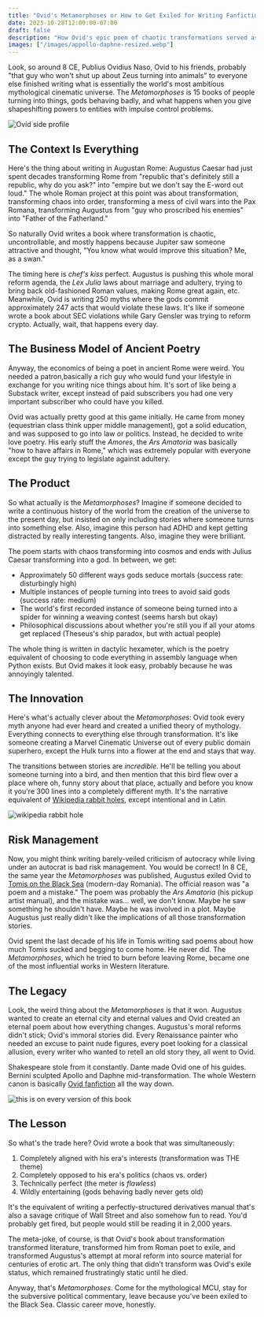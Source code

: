 ```yaml
---
title: "Ovid's Metamorphoses or How to Get Exiled for Writing Fanfiction"
date: 2023-10-28T12:00:00-07:00
draft: false
description: "How Ovid's epic poem of chaotic transformations served as a brilliant critique of Augustan Rome and got him exiled for writing the world's most influential fanfiction."
images: ["/images/appollo-daphne-resized.webp"]
---
```


Look, so around 8 CE, Publius Ovidius Naso, Ovid to his friends, probably "that guy who won't shut up about Zeus turning into animals" to everyone else finished writing what is essentially the world's most ambitious mythological cinematic universe. The _Metamorphoses_ is 15 books of people turning into things, gods behaving badly, and what happens when you give shapeshifting powers to entities with impulse control problems.

![](/images/ovid.webp "Ovid side profile")

## The Context Is Everything

Here's the thing about writing in Augustan Rome: Augustus Caesar had just spent decades transforming Rome from "republic that's definitely still a republic, why do you ask?" into "empire but we don't say the E-word out loud." The whole Roman project at this point was about transformation, transforming chaos into order, transforming a mess of civil wars into the Pax Romana, transforming Augustus from "guy who proscribed his enemies" into "Father of the Fatherland."

So naturally Ovid writes a book where transformation is chaotic, uncontrollable, and mostly happens because Jupiter saw someone attractive and thought, "You know what would improve this situation? Me, as a swan."

The timing here is _chef's kiss_ perfect. Augustus is pushing this whole moral reform agenda, the _Lex Julia_ laws about marriage and adultery, trying to bring back old-fashioned Roman values, making Rome great again, etc. Meanwhile, Ovid is writing 250 myths where the gods commit approximately 247 acts that would violate these laws. It's like if someone wrote a book about SEC violations while Gary Gensler was trying to reform crypto. Actually, wait, that happens every day.

## The Business Model of Ancient Poetry

Anyway, the economics of being a poet in ancient Rome were weird. You needed a patron,basically a rich guy who would fund your lifestyle in exchange for you writing nice things about him. It's sort of like being a Substack writer, except instead of paid subscribers you had one very important subscriber who could have you killed.

Ovid was actually pretty good at this game initially. He came from money (equestrian class think upper middle management), got a solid education, and was supposed to go into law or politics. Instead, he decided to write love poetry. His early stuff the _Amores_, the _Ars Amatoria_ was basically "how to have affairs in Rome," which was extremely popular with everyone except the guy trying to legislate against adultery.

## The Product

So what actually is the _Metamorphoses_? Imagine if someone decided to write a continuous history of the world from the creation of the universe to the present day, but insisted on only including stories where someone turns into something else. Also, imagine this person had ADHD and kept getting distracted by really interesting tangents. Also, imagine they were brilliant.

The poem starts with chaos transforming into cosmos and ends with Julius Caesar transforming into a god. In between, we get:

- Approximately 50 different ways gods seduce mortals (success rate: disturbingly high)
- Multiple instances of people turning into trees to avoid said gods (success rate: medium)
- The world's first recorded instance of someone being turned into a spider for winning a weaving contest (seems harsh but okay)
- Philosophical discussions about whether you're still you if all your atoms get replaced (Theseus's ship paradox, but with actual people)

The whole thing is written in dactylic hexameter, which is the poetry equivalent of choosing to code everything in assembly language when Python exists. But Ovid makes it look easy, probably because he was annoyingly talented.

## The Innovation

Here's what's actually clever about the _Metamorphoses_: Ovid took every myth anyone had ever heard and created a unified theory of mythology. Everything connects to everything else through transformation. It's like someone creating a Marvel Cinematic Universe out of every public domain superhero, except the Hulk turns into a flower at the end and stays that way.

The transitions between stories are _incredible_. He'll be telling you about someone turning into a bird, and then mention that this bird flew over a place where oh, funny story about that place, actually and before you know it you're 300 lines into a completely different myth. It's the narrative equivalent of [Wikipedia rabbit holes](https://xkcd.com/214/), except intentional and in Latin.

![](/images/1200px-Wikipedia_Rabbit_Hole.webp "wikipedia rabbit hole")

## Risk Management

Now, you might think writing barely-veiled criticism of autocracy while living under an autocrat is bad risk management. You would be correct! In 8 CE, the same year the _Metamorphoses_ was published, Augustus exiled Ovid to [Tomis on the Black Sea](https://maps.app.goo.gl/AxKQiWEW23BxHGVr9) (modern-day Romania). The official reason was "a poem and a mistake." The poem was probably the _Ars Amatoria_ (his pickup artist manual), and the mistake was... well, we don't know. Maybe he saw something he shouldn't have. Maybe he was involved in a plot. Maybe Augustus just really didn't like the implications of all those transformation stories.

Ovid spent the last decade of his life in Tomis writing sad poems about how much Tomis sucked and begging to come home. He never did. The _Metamorphoses_, which he tried to burn before leaving Rome, became one of the most influential works in Western literature.

## The Legacy

Look, the weird thing about the _Metamorphoses_ is that it won. Augustus wanted to create an eternal city and eternal values and Ovid created an eternal poem about how everything changes. Augustus's moral reforms didn't stick; Ovid's immoral stories did. Every Renaissance painter who needed an excuse to paint nude figures, every poet looking for a classical allusion, every writer who wanted to retell an old story they, all went to Ovid.

Shakespeare stole from it constantly. Dante made Ovid one of his guides. Bernini sculpted Apollo and Daphne mid-transformation. The whole Western canon is basically [Ovid fanfiction](https://tvtropes.org/pmwiki/pmwiki.php/Main/AllMythsAreTrue) all the way down.

![](/images/appollo-daphne-resized.webp "this is on every version of this book")

## The Lesson

So what's the trade here? Ovid wrote a book that was simultaneously:

1. Completely aligned with his era's interests (transformation was THE theme)
2. Completely opposed to his era's politics (chaos vs. order)
3. Technically perfect (the meter is _flawless_)
4. Wildly entertaining (gods behaving badly never gets old)

It's the equivalent of writing a perfectly-structured derivatives manual that's also a savage critique of Wall Street and also somehow fun to read. You'd probably get fired, but people would still be reading it in 2,000 years.

The meta-joke, of course, is that Ovid's book about transformation transformed literature, transformed him from Roman poet to exile, and transformed Augustus's attempt at moral reform into source material for centuries of erotic art. The only thing that didn't transform was Ovid's exile status, which remained frustratingly static until he died.

Anyway, that's _Metamorphoses_. Come for the mythological MCU, stay for the subversive political commentary, leave because you've been exiled to the Black Sea. Classic career move, honestly.
